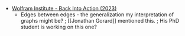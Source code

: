
- [Wolfram Institute - Back Into Action (2023)](https://www.youtube.com/watch?v=6bkj8uVV3IA)
  - Edges between edges - the generalization my interpretation of graphs might be? ; [[Jonathan Gorard]] mentioned this. ; His PhD student is working on this one?
